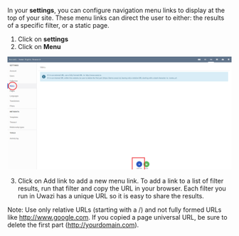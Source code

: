 In your **settings**, you can configure navigation menu links to display at the top of your site. These menu links can direct the user to either: the results of a specific filter, or a static page. 

1. Click on **settings**
2. Click on **Menu**

![](https://github.com/quincywiele/HURIDOCS-User-Manuals/blob/master/menu.png)

3. Click on Add link to add a new menu link. To add a link to a list of filter results, run that filter and copy the URL in your browser. Each filter you run in Uwazi has a unique URL so it is easy to share the results.

Note: Use only relative URLs (starting with a /) and not fully formed URLs like http://www.google.com. If you copied a page universal URL, be sure to delete the first part (http://yourdomain.com).
 


